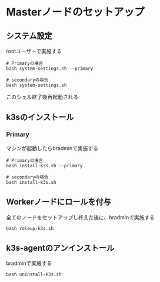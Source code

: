 # Masterノードのセットアップ

## システム設定

rootユーザーで実施する

```shell
# Primaryの場合
bash system-settings.sh --primary

# secondaryの場合
bash system-settings.sh
```

このシェル終了後再起動される

## k3sのインストール

### Primary

マシンが起動したらbradminで実施する

```shell
# Primaryの場合
bash install-k3s.sh --primary

# secondaryの場合
bash install-k3s.sh
```

## Workerノードにロールを付与

全てのノードをセットアップし終えた後に、bradminで実施する

```shell
bash roleup-k3s.sh
```


## k3s-agentのアンインストール

bradminで実施する

```shell
bash uninstall-k3s.sh
```
